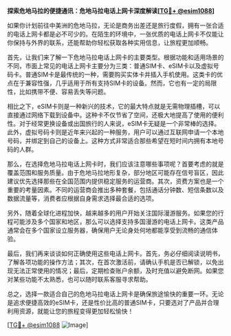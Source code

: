 **探索危地马拉的便捷通讯：危地马拉电话上网卡深度解读[[TG💪+ @esim1088](https://t.me/s/esim1088)]**

如果你计划前往中美洲的危地马拉，无论是商务出差还是旅行度假，拥有一张合适的电话上网卡都是必不可少的。在陌生的环境中，一张优质的电话上网卡不仅能让你保持与外界的联系，还能帮助你轻松获取各种实用信息，让旅程更加顺畅。

首先，让我们来了解一下危地马拉电话上网卡的主要类型。根据功能和适用场景的不同，市面上常见的电话上网卡主要分为三类：普通SIM卡、eSIM卡以及虚拟号码卡。普通SIM卡是最传统的一种，需要购买实体卡并插入手机使用。这类卡的优点在于兼容性强，几乎适用于所有支持SIM卡的设备。然而，它也有一定的局限性，比如携带不便、容易丢失等问题。

相比之下，eSIM卡则是一种新兴的技术，它的最大特点就是无需物理插槽，可以直接通过网络下载到设备中。这种卡不仅节省了空间，还极大地提高了使用的便利性。对于经常更换设备或出国旅行的人来说，eSIM卡无疑是一个非常棒的选择。此外，虚拟号码卡则是近年来兴起的一种服务，用户可以通过互联网申请一个本地号码，并绑定到自己的设备上。这种方式非常适合那些希望在短时间内拥有本地号码的人群。

那么，在选择危地马拉电话上网卡时，我们应该注意哪些事项呢？首要考虑的就是覆盖范围和服务质量。由于危地马拉地形复杂，部分地区可能存在信号盲区，因此建议优先选择那些在全国范围内提供稳定服务的运营商。其次，资费方案也是一个重要的考量因素。不同的运营商会推出多种套餐，包括通话分钟数、短信条数以及数据流量等，消费者应根据自身需求选择最合适的选项。

另外，随着全球化进程加快，越来越多的用户开始关注国际漫游服务。如果您的行程可能涉及多个国家和地区，那么可以选择支持多国漫游的电话上网卡。这类产品通常会在多个国家设立服务器，确保用户无论身处何地都能享受到流畅的通信体验。

最后，我们再来谈谈如何正确使用这些电话上网卡。首先，务必仔细阅读说明书，了解各项功能的操作方法；其次，在首次激活前，请确认手机是否已解锁，以免出现无法正常使用的情况；最后，定期检查账户余额，及时充值以避免断网。如果您对某些功能不太熟悉，也可以随时联系客服寻求帮助。

总之，选择一款适合自己的危地马拉电话上网卡是确保旅途愉快的重要一环。无论是追求便捷高效的eSIM卡，还是性价比高的普通SIM卡，只要选对了产品并合理利用资源，就能让您的旅程变得更加轻松愉快！

[[TG💪+ @esim1088](https://t.me/s/esim1088) ![Image](https://i.postimg.cc/4NQfJmqS/Snipaste-2025-05-13-00-14-12.png)]